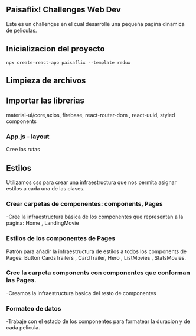 ## Paisaflix! Challenges Web Dev
Este es un challenges en el cual desarrolle una pequeña pagina dinamica de peliculas.

## Inicializacion del proyecto
`npx create-react-app paisaflix --template redux`
## Limpieza de archivos

## Importar las librerias
material-ui/core,axios, firebase, react-router-dom , react-uuid, styled components
### App.js - layout
Cree las rutas

## Estilos 
Utilizamos css para crear una infraestructura que nos permita asignar estilos a cada una de las clases.

### Crear carpetas de componentes: components, Pages
-Cree la infraestructura básica de los componentes
que representan a la página: Home , LandingMovie

### Estilos de los componentes de Pages
 Patrón para añadir la infraestructura de estilos a todos los components de Pages: Button
 CardsTrailers , CardTrailer, Hero , ListMovies , StatsMovies.

### Cree la carpeta components con componentes que conforman las Pages.
-Creamos la infraestructura basica del resto de componentes

### Formateo de datos 
-Trabaje con el estado de los componentes para formatear la duracion y  de cada pelicula.

